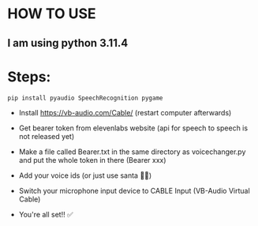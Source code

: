 # HOW TO USE

## I am using python 3.11.4

# Steps:
 ```pip install pyaudio SpeechRecognition pygame```

 - Install https://vb-audio.com/Cable/ (restart computer afterwards)

 - Get bearer token from elevenlabs website (api for speech to speech is not released yet)

 - Make a file called Bearer.txt in the same directory as voicechanger.py and put the whole token in there (Bearer xxx)

 - Add your voice ids (or just use santa 🎅🎅) 

 - Switch your microphone input device to CABLE Input (VB-Audio Virtual Cable)

 - You're all set!! ✅

